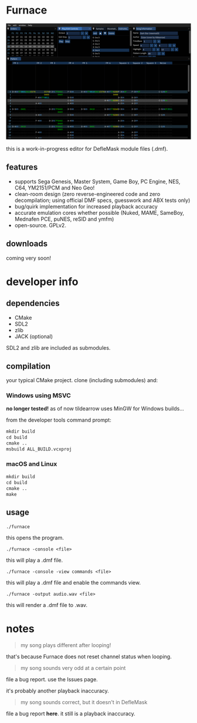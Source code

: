 # Furnace

![screenshot](papers/screenshot.png)

this is a work-in-progress editor for DefleMask module files (.dmf).

## features

- supports Sega Genesis, Master System, Game Boy, PC Engine, NES, C64, YM2151/PCM and Neo Geo!
- clean-room design (zero reverse-engineered code and zero decompilation; using official DMF specs, guesswork and ABX tests only)
- bug/quirk implementation for increased playback accuracy
- accurate emulation cores whether possible (Nuked, MAME, SameBoy, Mednafen PCE, puNES, reSID and ymfm)
- open-source. GPLv2.

## downloads

coming very soon!

# developer info

## dependencies

- CMake
- SDL2
- zlib
- JACK (optional)

SDL2 and zlib are included as submodules.

## compilation

your typical CMake project. clone (including submodules) and:

### Windows using MSVC

**no longer tested!** as of now tildearrow uses MinGW for Windows builds...

from the developer tools command prompt:

```
mkdir build
cd build
cmake ..
msbuild ALL_BUILD.vcxproj
```

### macOS and Linux

```
mkdir build
cd build
cmake ..
make
```

## usage

```
./furnace
```

this opens the program.

```
./furnace -console <file>
```

this will play a .dmf file.

```
./furnace -console -view commands <file>
```

this will play a .dmf file and enable the commands view.

```
./furnace -output audio.wav <file>
```

this will render a .dmf file to .wav.

# notes

> my song plays different after looping!

that's because Furnace does not reset channel status when looping.

> my song sounds very odd at a certain point

file a bug report. use the Issues page.

it's probably another playback inaccuracy.

> my song sounds correct, but it doesn't in DefleMask

file a bug report **here**. it still is a playback inaccuracy.
